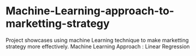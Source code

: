 # Machine-Learning-approach-to-marketting-strategy
Project showcases using machine Learning technique to make marketting strategy more effectively.
Machine Learning Approach :
Linear Regression
